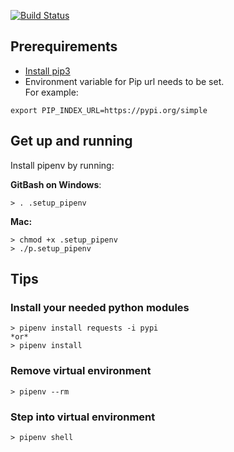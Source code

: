 

[![Build Status](https://travis-ci.org/anderslundsgard/pipenv-pytest-template.svg?branch=master)](hhttps://travis-ci.org/anderslundsgard/pipenv-pytest-template)


## Prerequirements

- [Install pip3][1]
- Environment variable for Pip url needs to be set.  
For example:
```
export PIP_INDEX_URL=https://pypi.org/simple
```

## Get up and running

Install pipenv by running:

**GitBash on Windows**:  
```
> . .setup_pipenv
```

**Mac:**
```
> chmod +x .setup_pipenv 
> ./p.setup_pipenv
```

## Tips

### Install your needed python modules
```
> pipenv install requests -i pypi
*or*
> pipenv install 
```

### Remove virtual environment

```
> pipenv --rm
```

### Step into virtual environment

```
> pipenv shell
```

[1]: https://www.google.com/search?q=install+pip3&oq=install+pip3
